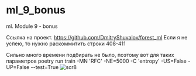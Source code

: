 # ml_9_bonus
ml. Module 9 - bonus

Ссылка на проект. https://github.com/DmitryShuvalov/forest_ml
Если я не успею, то нужно раскоммитить строки 408-411

Сильно много времени подбирать не было, поэтому вот для таких параметров
poetry run train -MN 'RFC' -NE=5000 -C 'entropy' -US=False -UP=False --test=True
![scr8](https://user-images.githubusercontent.com/62016699/168493061-d1d279b5-adf3-4ec4-bc84-c78574859764.PNG)
